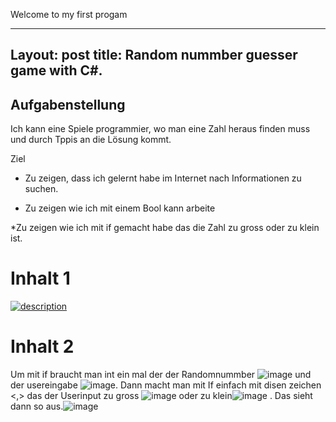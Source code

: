 Welcome to my first progam

---
Layout: post
title: Random nummber guesser game with C#.
---
## Aufgabenstellung
Ich kann eine Spiele programmier, wo man eine Zahl heraus finden muss und durch Tppis an die Lösung kommt.

Ziel

* Zu zeigen, dass ich gelernt habe im Internet nach Informationen zu suchen.

* Zu zeigen wie ich mit einem Bool kann arbeite

*Zu zeigen wie ich mit if gemacht habe das die Zahl zu gross oder zu klein ist.




# Inhalt 1

[![description](http://img.youtube.com/vi/4ZdiCjVk-sQ/0.jpg)](https://www.youtube.com/watch?v=MtC5P71g8kQ)

# Inhalt 2
Um  mit if braucht man int ein mal der der Randomnummber ![image](https://user-images.githubusercontent.com/89087875/134175954-ef84725e-6f28-41b3-9ea3-0f72b2b1b51d.png)
 und der usereingabe ![image](https://user-images.githubusercontent.com/89087875/134176085-0caead37-31d3-42de-8627-a24092169d51.png). Dann macht man mit If einfach mit disen zeichen <,> das der Userinput zu gross ![image](https://user-images.githubusercontent.com/89087875/134176850-f2f93c31-083f-4df0-be3d-19cfe7014360.png)
oder zu klein![image](https://user-images.githubusercontent.com/89087875/134176696-4b5716de-c7c1-447d-8215-e2f7203b3206.png)
. Das sieht dann so aus.![image](https://user-images.githubusercontent.com/89087875/134176394-32f1b9e1-9cbb-4d29-bd77-05aae793234f.png)

